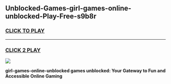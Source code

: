 
## Unblocked-Games-girl-games-online-unblocked-Play-Free-s9b8r
<h3>
<a href="https://premium76.site?title=girl-games-online-unblocked&ref=18A1">CLICK TO PLAY</a></h3>
<hr>

<h3>
<a href="https://premium76.site?title=girl-games-online-unblocked&ref=18A1">CLICK 2 PLAY</a>
  
</h3>

<a href="https://premium76.site?title=girl-games-online-unblocked&ref=18A1"><img src="https://clearcache.store/games.png"></a>


**girl-games-online-unblocked games unblocked: Your Gateway to Fun and Accessible Online Gaming**
